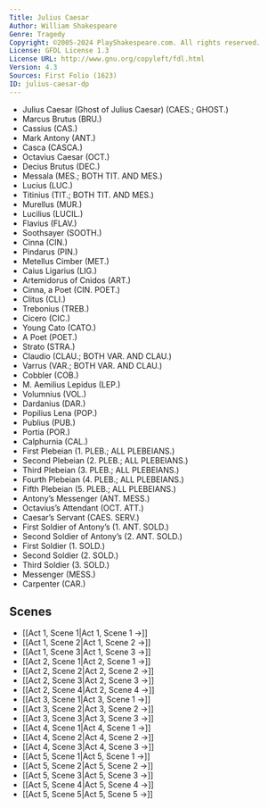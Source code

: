 ```yaml
---
Title: Julius Caesar
Author: William Shakespeare
Genre: Tragedy
Copyright: ©2005-2024 PlayShakespeare.com. All rights reserved.
License: GFDL License 1.3
License URL: http://www.gnu.org/copyleft/fdl.html
Version: 4.3
Sources: First Folio (1623)
ID: julius-caesar-dp
---
```


- Julius Caesar (Ghost of Julius Caesar) (CAES.; GHOST.)
- Marcus Brutus (BRU.)
- Cassius (CAS.)
- Mark Antony (ANT.)
- Casca (CASCA.)
- Octavius Caesar (OCT.)
- Decius Brutus (DEC.)
- Messala (MES.; BOTH TIT. AND MES.)
- Lucius (LUC.)
- Titinius (TIT.; BOTH TIT. AND MES.)
- Murellus (MUR.)
- Lucilius (LUCIL.)
- Flavius (FLAV.)
- Soothsayer (SOOTH.)
- Cinna (CIN.)
- Pindarus (PIN.)
- Metellus Cimber (MET.)
- Caius Ligarius (LIG.)
- Artemidorus of Cnidos (ART.)
- Cinna, a Poet (CIN. POET.)
- Clitus (CLI.)
- Trebonius (TREB.)
- Cicero (CIC.)
- Young Cato (CATO.)
- A Poet (POET.)
- Strato (STRA.)
- Claudio (CLAU.; BOTH VAR. AND CLAU.)
- Varrus (VAR.; BOTH VAR. AND CLAU.)
- Cobbler (COB.)
- M. Aemilius Lepidus (LEP.)
- Volumnius (VOL.)
- Dardanius (DAR.)
- Popilius Lena (POP.)
- Publius (PUB.)
- Portia (POR.)
- Calphurnia (CAL.)
- First Plebeian (1. PLEB.; ALL PLEBEIANS.)
- Second Plebeian (2. PLEB.; ALL PLEBEIANS.)
- Third Plebeian (3. PLEB.; ALL PLEBEIANS.)
- Fourth Plebeian (4. PLEB.; ALL PLEBEIANS.)
- Fifth Plebeian (5. PLEB.; ALL PLEBEIANS.)
- Antony’s Messenger (ANT. MESS.)
- Octavius’s Attendant (OCT. ATT.)
- Caesar’s Servant (CAES. SERV.)
- First Soldier of Antony’s (1. ANT. SOLD.)
- Second Soldier of Antony’s (2. ANT. SOLD.)
- First Soldier (1. SOLD.)
- Second Soldier (2. SOLD.)
- Third Soldier (3. SOLD.)
- Messenger (MESS.)
- Carpenter (CAR.)

## Scenes

- [[Act 1, Scene 1|Act 1, Scene 1 →]]
- [[Act 1, Scene 2|Act 1, Scene 2 →]]
- [[Act 1, Scene 3|Act 1, Scene 3 →]]
- [[Act 2, Scene 1|Act 2, Scene 1 →]]
- [[Act 2, Scene 2|Act 2, Scene 2 →]]
- [[Act 2, Scene 3|Act 2, Scene 3 →]]
- [[Act 2, Scene 4|Act 2, Scene 4 →]]
- [[Act 3, Scene 1|Act 3, Scene 1 →]]
- [[Act 3, Scene 2|Act 3, Scene 2 →]]
- [[Act 3, Scene 3|Act 3, Scene 3 →]]
- [[Act 4, Scene 1|Act 4, Scene 1 →]]
- [[Act 4, Scene 2|Act 4, Scene 2 →]]
- [[Act 4, Scene 3|Act 4, Scene 3 →]]
- [[Act 5, Scene 1|Act 5, Scene 1 →]]
- [[Act 5, Scene 2|Act 5, Scene 2 →]]
- [[Act 5, Scene 3|Act 5, Scene 3 →]]
- [[Act 5, Scene 4|Act 5, Scene 4 →]]
- [[Act 5, Scene 5|Act 5, Scene 5 →]]
